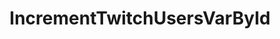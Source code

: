 ---
name: IncrementTwitchUsersVarById
title: IncrementTwitchUsersVarById
description: | 
  Increments the values of Twitch user variables for a list of user IDs.
  Will only increment if variable exists
version: 0.2.4
parameters:
  - name: userIds
    descriptions: A List<string> of the user ids you want to increment the variables of
  - name: varName
    description: Name of the user variable
  - name: value
    description: Value of how much the user variables should be increased by
  - name: persisted
    description: |
      - `true` - Persisted user variables will be affected
      - `false` - Non-persisted user variable will be affected
---